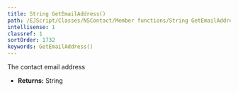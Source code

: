 ```yaml
---
title: String GetEmailAddress()
path: /EJScript/Classes/NSContact/Member functions/String GetEmailAddress()
intellisense: 1
classref: 1
sortOrder: 1732
keywords: GetEmailAddress()
---
```



The contact email address



* **Returns:** String


